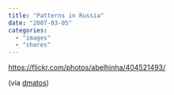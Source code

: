 ```yaml
---
title: "Patterns in Russia"
date: "2007-03-05"
categories: 
  - "images"
  - "shares"
---
```


https://flickr.com/photos/abelhinha/404521493/

(via [dmatos](http://flickr.com/photos/abelhinha))
